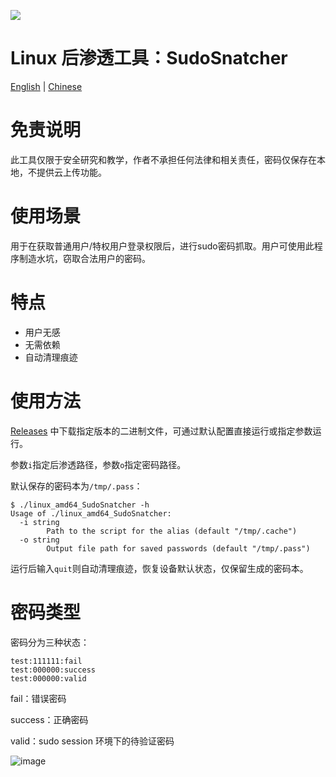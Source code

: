 ![](https://socialify.git.ci/testzboy/SudoSnatcher/image?description=1&descriptionEditable=After%20obtaining%20regular%20or%20privileged%20user%20login%20access%2C%20this%20tool%20can%20be%20used%20to%20capture%20sudo%20passwords.&font=Inter&forks=1&issues=1&language=1&logo=https%3A%2F%2Favatars.githubusercontent.com%2Fu%2F178143062%3Fs%3D96%26v%3D4&name=1&owner=1&stargazers=1&theme=Auto)

# Linux 后渗透工具：SudoSnatcher

[English](https://github.com/testzboy/SudoSnatcher/blob/main/README_EN.md) | [Chinese](https://github.com/testzboy/SudoSnatcher/blob/main/README.md)

# 免责说明

此工具仅限于安全研究和教学，作者不承担任何法律和相关责任，密码仅保存在本地，不提供云上传功能。

# 使用场景

用于在获取普通用户/特权用户登录权限后，进行sudo密码抓取。用户可使用此程序制造水坑，窃取合法用户的密码。

# 特点

- 用户无感
- 无需依赖
- 自动清理痕迹

# 使用方法

[Releases](https://github.com/testzboy/SudoSnatcher/releases) 中下载指定版本的二进制文件，可通过默认配置直接运行或指定参数运行。

参数`i`指定后渗透路径，参数`o`指定密码路径。

默认保存的密码本为`/tmp/.pass`：

```
$ ./linux_amd64_SudoSnatcher -h
Usage of ./linux_amd64_SudoSnatcher:
  -i string
    	Path to the script for the alias (default "/tmp/.cache")
  -o string
    	Output file path for saved passwords (default "/tmp/.pass")
```

运行后输入`quit`则自动清理痕迹，恢复设备默认状态，仅保留生成的密码本。

# 密码类型

密码分为三种状态：

```
test:111111:fail
test:000000:success
test:000000:valid
```

fail：错误密码

success：正确密码

valid：sudo session 环境下的待验证密码



![image](https://github.com/user-attachments/assets/8f171a3b-2717-44e2-9348-0eb0abbe4017)
